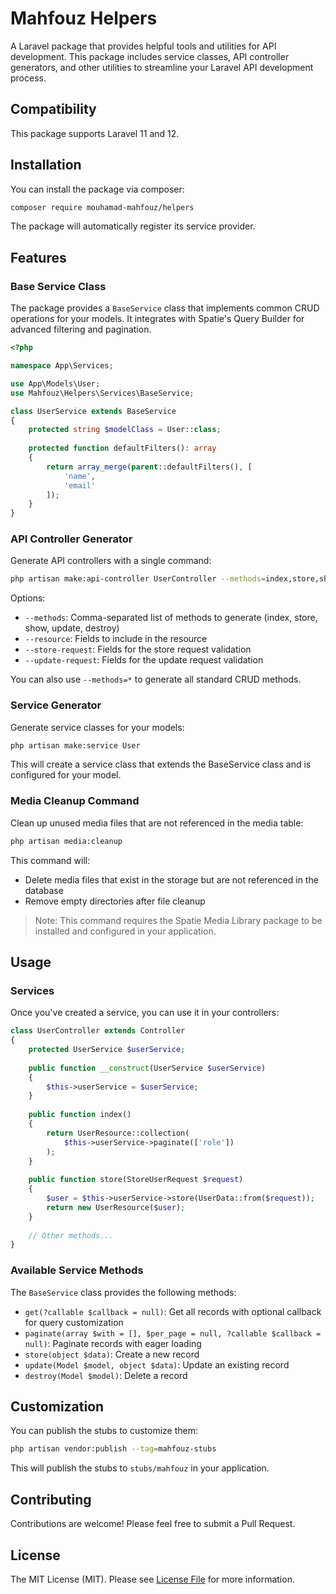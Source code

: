 # Mahfouz Helpers

A Laravel package that provides helpful tools and utilities for API development. This package includes service classes, API controller generators, and other utilities to streamline your Laravel API development process.

## Compatibility

This package supports Laravel 11 and 12.

## Installation

You can install the package via composer:

```bash
composer require mouhamad-mahfouz/helpers
```

The package will automatically register its service provider.

## Features

### Base Service Class

The package provides a `BaseService` class that implements common CRUD operations for your models. It integrates with Spatie's Query Builder for advanced filtering and pagination.

```php
<?php

namespace App\Services;

use App\Models\User;
use Mahfouz\Helpers\Services\BaseService;

class UserService extends BaseService
{
    protected string $modelClass = User::class;
    
    protected function defaultFilters(): array
    {
        return array_merge(parent::defaultFilters(), [
            'name',
            'email'
        ]);
    }
}
```

### API Controller Generator

Generate API controllers with a single command:

```bash
php artisan make:api-controller UserController --methods=index,store,show,update,destroy --resource=id,name,email --store-request=name,email,password --update-request=name,email
```

Options:
- `--methods`: Comma-separated list of methods to generate (index, store, show, update, destroy)
- `--resource`: Fields to include in the resource
- `--store-request`: Fields for the store request validation
- `--update-request`: Fields for the update request validation

You can also use `--methods=*` to generate all standard CRUD methods.

### Service Generator

Generate service classes for your models:

```bash
php artisan make:service User
```

This will create a service class that extends the BaseService class and is configured for your model.

### Media Cleanup Command

Clean up unused media files that are not referenced in the media table:

```bash
php artisan media:cleanup
```

This command will:
- Delete media files that exist in the storage but are not referenced in the database
- Remove empty directories after file cleanup

> Note: This command requires the Spatie Media Library package to be installed and configured in your application.

## Usage

### Services

Once you've created a service, you can use it in your controllers:

```php
class UserController extends Controller
{
    protected UserService $userService;
    
    public function __construct(UserService $userService)
    {
        $this->userService = $userService;
    }
    
    public function index()
    {
        return UserResource::collection(
            $this->userService->paginate(['role'])
        );
    }
    
    public function store(StoreUserRequest $request)
    {
        $user = $this->userService->store(UserData::from($request));
        return new UserResource($user);
    }
    
    // Other methods...
}
```

### Available Service Methods

The `BaseService` class provides the following methods:

- `get(?callable $callback = null)`: Get all records with optional callback for query customization
- `paginate(array $with = [], $per_page = null, ?callable $callback = null)`: Paginate records with eager loading
- `store(object $data)`: Create a new record
- `update(Model $model, object $data)`: Update an existing record
- `destroy(Model $model)`: Delete a record

## Customization

You can publish the stubs to customize them:

```bash
php artisan vendor:publish --tag=mahfouz-stubs
```

This will publish the stubs to `stubs/mahfouz` in your application.

## Contributing

Contributions are welcome! Please feel free to submit a Pull Request.

## License

The MIT License (MIT). Please see [License File](LICENSE.md) for more information.
